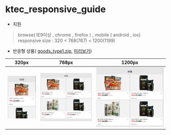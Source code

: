 # ktec_responsive_guide


- 지원

>browse( IE9이상 , chrome , firefox ) , mobile ( android , ios)  
>responsive size :  320 < 768(767) < 1200(1199)



<!--- 상품( [goods.zip](https://app.box.com/s/8ki7fw4sknlraetb76rrexvec3tnzrma) , [미리보기](http://promotion.auction.co.kr/promotion/md/eventview.aspx?txtMD=09D730FD87))-->
- 반응형 상품( [goods_type1.zip](https://app.box.com/s/5lo9drxadhcsxpt2hgwlw50wbmycxu5e), [미리보기](http://eventimg.auction.co.kr/md/auction/09D730FD87/goods_type1.html))

| 320px | 768px | 1200px |
| :---: | :---: | :---: |
| ![screen](goods/img/goods_type1_320.jpg) | ![screen](goods/img/goods_type1_768.jpg) | ![screen](goods/img/goods_type1_1200.jpg) |


